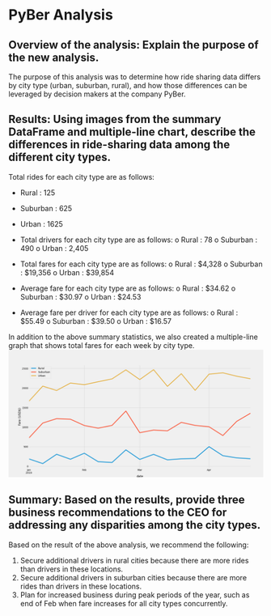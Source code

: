 # PyBer Analysis

## Overview of the analysis: Explain the purpose of the new analysis.

The purpose of this analysis was to determine how ride sharing data differs by city type (urban, suburban, rural), and how those differences can be leveraged by decision makers at the company PyBer. 

## Results: Using images from the summary DataFrame and multiple-line chart, describe the differences in ride-sharing data among the different city types.
	
Total rides for each city type are as follows:
- Rural : 125
- Suburban : 625
- Urban : 1625

-	Total drivers for each city type are as follows:
o	Rural : 78
o	Suburban : 490
o	Urban : 2,405

-	Total fares for each city type are as follows:
o	Rural : $4,328
o	Suburban : $19,356
o	Urban : $39,854

-	Average fare for each city type are as follows:
o	Rural : $34.62
o	Suburban : $30.97
o	Urban : $24.53

-	Average fare per driver for each city type are as follows:
o	Rural : $55.49
o	Suburban : $39.50
o	Urban : $16.57

In addition to the above summary statistics, we also created a multiple-line graph that shows total fares for each week by city type.
![Figure 1](https://raw.githubusercontent.com/AMHembrough/PyBer_Analysis/main/Resources/Resources/Fig1.png) 

## Summary: Based on the results, provide three business recommendations to the CEO for addressing any disparities among the city types.

Based on the result of the above analysis, we recommend the following: 
1.	Secure additional drivers in rural cities because there are more rides than drivers in these locations. 
2.	Secure additional drivers in suburban cities because there are more rides than drivers in these locations. 
3.	Plan for increased business during peak periods of the year, such as end of Feb when fare increases for all city types concurrently. 